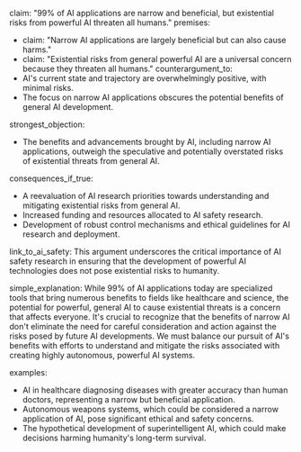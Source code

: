claim: "99% of AI applications are narrow and beneficial, but existential risks from powerful AI threaten all humans."
premises:
  - claim: "Narrow AI applications are largely beneficial but can also cause harms."
  - claim: "Existential risks from general powerful AI are a universal concern because they threaten all humans."
counterargument_to:
  - AI's current state and trajectory are overwhelmingly positive, with minimal risks.
  - The focus on narrow AI applications obscures the potential benefits of general AI development.

strongest_objection:
  - The benefits and advancements brought by AI, including narrow AI applications, outweigh the speculative and potentially overstated risks of existential threats from general AI.

consequences_if_true:
  - A reevaluation of AI research priorities towards understanding and mitigating existential risks from general AI.
  - Increased funding and resources allocated to AI safety research.
  - Development of robust control mechanisms and ethical guidelines for AI research and deployment.

link_to_ai_safety: This argument underscores the critical importance of AI safety research in ensuring that the development of powerful AI technologies does not pose existential risks to humanity.

simple_explanation: While 99% of AI applications today are specialized tools that bring numerous benefits to fields like healthcare and science, the potential for powerful, general AI to cause existential threats is a concern that affects everyone. It's crucial to recognize that the benefits of narrow AI don't eliminate the need for careful consideration and action against the risks posed by future AI developments. We must balance our pursuit of AI's benefits with efforts to understand and mitigate the risks associated with creating highly autonomous, powerful AI systems.

examples:
  - AI in healthcare diagnosing diseases with greater accuracy than human doctors, representing a narrow but beneficial application.
  - Autonomous weapons systems, which could be considered a narrow application of AI, pose significant ethical and safety concerns.
  - The hypothetical development of superintelligent AI, which could make decisions harming humanity's long-term survival.